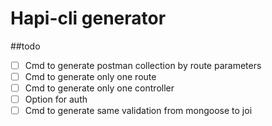 # Hapi-cli generator
##todo

- [ ] Cmd to generate postman collection by route parameters
- [ ] Cmd to generate only one route
- [ ] Cmd to generate only one controller
- [ ] Option for auth
- [ ] Cmd to generate same validation from mongoose to joi
